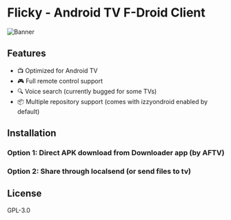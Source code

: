 # Flicky - Android TV F-Droid Client

![Banner](assets/tv_banner.png)

## Features
- 📺 Optimized for Android TV
- 🎮 Full remote control support
- 🔍 Voice search (currently bugged for some TVs)
- 📦 Multiple repository support (comes with izzyondroid enabled by default)

## Installation
### Option 1: Direct APK download from Downloader app (by AFTV)
### Option 2: Share through localsend (or send files to tv)

## License
GPL-3.0
